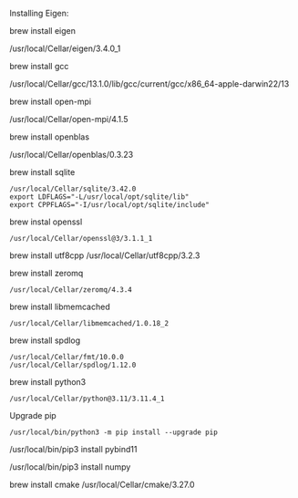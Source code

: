 


Installing Eigen:

brew install eigen

  /usr/local/Cellar/eigen/3.4.0_1

brew install gcc

  /usr/local/Cellar/gcc/13.1.0/lib/gcc/current/gcc/x86_64-apple-darwin22/13

brew install open-mpi

  /usr/local/Cellar/open-mpi/4.1.5

brew install openblas

  /usr/local/Cellar/openblas/0.3.23

brew install sqlite

    /usr/local/Cellar/sqlite/3.42.0
    export LDFLAGS="-L/usr/local/opt/sqlite/lib"
    export CPPFLAGS="-I/usr/local/opt/sqlite/include"

brew instal openssl

    /usr/local/Cellar/openssl@3/3.1.1_1

brew install utf8cpp
    /usr/local/Cellar/utf8cpp/3.2.3

brew install zeromq

    /usr/local/Cellar/zeromq/4.3.4

brew install libmemcached

    /usr/local/Cellar/libmemcached/1.0.18_2


brew install spdlog

    /usr/local/Cellar/fmt/10.0.0
    /usr/local/Cellar/spdlog/1.12.0

brew install python3

    /usr/local/Cellar/python@3.11/3.11.4_1

Upgrade pip

    /usr/local/bin/python3 -m pip install --upgrade pip


/usr/local/bin/pip3 install pybind11

/usr/local/bin/pip3 install numpy


brew install cmake
 /usr/local/Cellar/cmake/3.27.0


